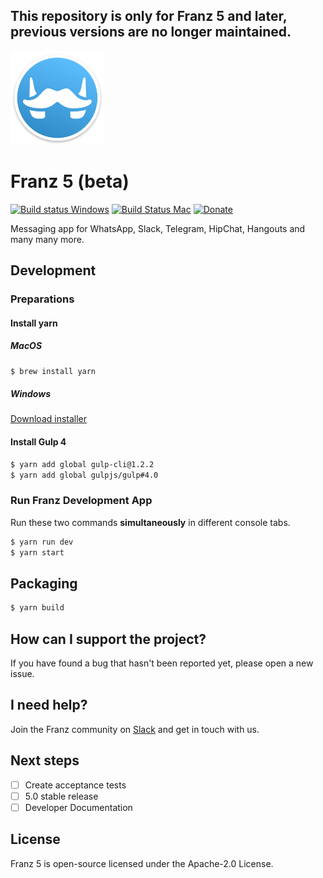 **This repository is only for Franz 5 and later, previous versions are no longer maintained.**
---

<img src="./build-helpers/images/icon.png" alt="" width="150"/>

# Franz 5 (beta)
[![Build status Windows](https://ci.appveyor.com/api/projects/status/9yman4ye19x4274o/branch/master?svg=true)](https://ci.appveyor.com/project/adlk/franz/branch/master)
 [![Build Status Mac](https://travis-ci.com/meetfranz/franz.svg?token=9zxYPVb6RdKVnmTFMJLX&branch=master)](https://travis-ci.com/meetfranz/franz) [![Donate](https://img.shields.io/badge/Donate-PayPal-green.svg)](http://meetfranz.com/payment.html)

Messaging app for WhatsApp, Slack, Telegram, HipChat, Hangouts and many many more.


## Development

### Preparations
#### Install yarn
##### MacOS
```bash
$ brew install yarn
```
##### Windows
[Download installer](https://yarnpkg.com/latest.msi)

#### Install Gulp 4
```bash
$ yarn add global gulp-cli@1.2.2
$ yarn add global gulpjs/gulp#4.0
```


### Run Franz Development App
Run these two commands __simultaneously__ in different console tabs.

```bash
$ yarn run dev
$ yarn start
```

## Packaging
```bash
$ yarn build
```

## How can I support the project?
If you have found a bug that hasn't been reported yet, please open a new issue.

## I need help?
Join the Franz community on [Slack](https://slack.franz.im) and get in touch with us.

## Next steps
- [ ] Create acceptance tests
- [ ] 5.0 stable release
- [ ] Developer Documentation

## License
Franz 5 is open-source licensed under the Apache-2.0 License.

